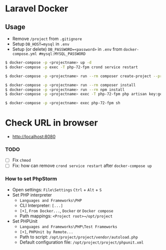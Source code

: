 # Laravel Docker

## Usage
* Remove `/project` from `.gitignore`
* Setup `DB_HOST=mysql` in `.env`
* Setup (or delete) `DB_PASSWORD=<password>` in `.env` from `docker-compose.yml #mysql:MYSQL_PASSWORD`
 
```bash
$ docker-compose -p <projectname> up -d
$ docker-compose -p exec -T php-72-fpm crond service restart

$ docker-compose -p <projectname> run --rm composer create-project --prefer-dist laravel/laravel ./

$ docker-compose -p <projectname> run --rm composer install
$ docker-compose -p <projectname> run --rm npm install
$ docker-compose -p <projectname> exec -T php-72-fpm php artisan key:generate

$ docker-compose -p <projectname> exec php-72-fpm sh
```

# Check URL in browser
* [http://localhost:8080](http://localhost:8080)

### TODO
* [ ] Fix `chmod`
* [ ] Fix: how can remove `crond service restart` after `docker-compose up`

### How to set PhpStorm
* Open settings: `File\Settings` <OR> `Ctrl` + `Alt` + `S`
* Set PHP interpreter 
    * `Languages and Frameworks\PHP`
    *  CLI Interpreter: `[...]`
    * `[+]`, `From Docker...`, `Docker` or `Docker compose`
    * Path mappings: `<Project root>→/opt/project`
* Set PHPUnit 
    * `Languages and Frameworks\PHP\Test Frameworks`
    * `[+]`, `PHPUnit by Remote...`
    * Path to script: `/opt/project/project/vendor/autoload.php`
    * Default configuration file: `/opt/project/project/phpunit.xml`
